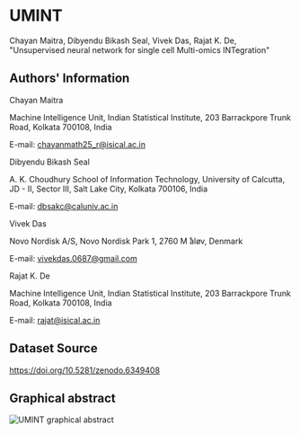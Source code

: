 # UMINT
Chayan Maitra, Dibyendu Bikash Seal, Vivek Das, Rajat K. De, "Unsupervised neural network for single cell Multi-omics INTegration"


Authors' Information
--------------------
Chayan Maitra

Machine Intelligence Unit, Indian Statistical Institute,
203 Barrackpore Trunk Road, Kolkata 700108, India

E-mail: chayanmath25_r@isical.ac.in

Dibyendu Bikash Seal

A. K. Choudhury School of Information Technology, University of Calcutta,
JD - II, Sector III, Salt Lake City, Kolkata 700106, India

E-mail: dbsakc@caluniv.ac.in

Vivek Das

Novo Nordisk A/S,
Novo Nordisk Park 1, 2760 M ̊aløv, Denmark

E-mail: vivekdas.0687@gmail.com

Rajat K. De

Machine Intelligence Unit, Indian Statistical Institute,
203 Barrackpore Trunk Road, Kolkata 700108, India

E-mail: rajat@isical.ac.in


Dataset Source
--------------
https://doi.org/10.5281/zenodo.6349408


Graphical abstract
------------------
![UMINT graphical abstract](https://user-images.githubusercontent.com/7975435/158032294-47082e8c-b536-4aa1-a04e-e741066591c9.png)
